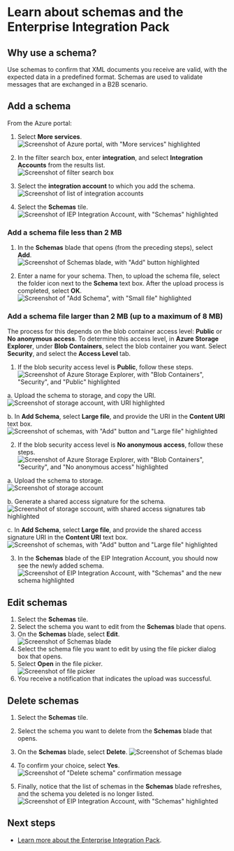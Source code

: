 <properties
	pageTitle="Overview of schemas and the Enterprise Integration Pack | Microsoft Azure"
	description="Learn how to use schemas with the Enterprise Integration Pack and logic apps"
	services="logic-apps"
	documentationCenter=".net,nodejs,java"
	authors="msftman"
	manager="erikre"
	editor="cgronlun"/>

<tags
	ms.service="logic-apps"
	ms.workload="integration"
	ms.tgt_pltfrm="na"
	ms.devlang="na"
	ms.topic="article"
	ms.date="07/29/2016"
	ms.author="deonhe"/>

# Learn about schemas and the Enterprise Integration Pack  

## Why use a schema?
Use schemas to confirm that XML documents you receive are valid, with the expected data in a predefined format. Schemas are used to validate messages that are exchanged in a B2B scenario.

## Add a schema
From the Azure portal:  

1. Select **More services**.  
![Screenshot of Azure portal, with "More services" highlighted](./media/app-service-logic-enterprise-integration-overview/overview-11.png)    

2. In the filter search box, enter **integration**, and select **Integration Accounts** from the results list.     
![Screenshot of filter search box](./media/app-service-logic-enterprise-integration-overview/overview-21.png)  
3. Select the **integration account** to which you add the schema.    
![Screenshot of list of integration accounts](./media/app-service-logic-enterprise-integration-overview/overview-31.png)  

4. Select the **Schemas** tile.  
![Screenshot of IEP Integration Account, with "Schemas" highlighted](./media/app-service-logic-enterprise-integration-schemas/schema-11.png)  

### Add a schema file less than 2 MB  

1. In the **Schemas** blade that opens (from the preceding steps), select **Add**.  
![Screenshot of Schemas blade, with "Add" button highlighted](./media/app-service-logic-enterprise-integration-schemas/schema-21.png)  

2. Enter a name for your schema. Then, to upload the schema file, select the folder icon next to the **Schema** text box. After the upload process is completed, select **OK**.    
![Screenshot of "Add Schema", with "Small file" highlighted](./media/app-service-logic-enterprise-integration-schemas/schema-31.png)  

### Add a schema file larger than 2 MB (up to a maximum of 8 MB)  

The process for this depends on the blob container access level: **Public** or **No anonymous access**. To determine this access level, in **Azure Storage Explorer**, under **Blob Containers**, select the blob container you want. Select **Security**, and select the **Access Level** tab.

1. If the blob security access level is **Public**, follow these steps.  
  ![Screenshot of Azure Storage Explorer, with "Blob Containers", "Security", and "Public" highlighted](./media/app-service-logic-enterprise-integration-schemas/blob-public.png)  

  a. Upload the schema to storage, and copy the URI.  
  ![Screenshot of storage account, with URI highlighted](./media/app-service-logic-enterprise-integration-schemas/schema-blob.png)  

  b. In **Add Schema**, select **Large file**, and provide the URI in the **Content URI** text box.  
  ![Screenshot of schemas, with "Add" button and "Large file" highlighted](./media/app-service-logic-enterprise-integration-schemas/schema-largefile.png)  

2. If the blob security access level is **No anonymous access**, follow these steps.  
  ![Screenshot of Azure Storage Explorer, with "Blob Containers", "Security", and "No anonymous access" highlighted](./media/app-service-logic-enterprise-integration-schemas/blob-1.png)  

  a. Upload the schema to storage.  
  ![Screenshot of storage account](./media/app-service-logic-enterprise-integration-schemas/blob-3.png)

  b. Generate a shared access signature for the schema.  
  ![Screenshot of storage sccount, with shared access signatures tab highlighted](./media/app-service-logic-enterprise-integration-schemas/blob-2.png)

  c. In **Add Schema**, select **Large file**, and provide the shared access signature URI in the **Content URI** text box.  
  ![Screenshot of schemas, with "Add" button and "Large file" highlighted](./media/app-service-logic-enterprise-integration-schemas/schema-largefile.png)  

3. In the **Schemas** blade of the EIP Integration Account, you should now see the newly added schema.  
![Screenshot of EIP Integration Account, with "Schemas" and the new schema highlighted](./media/app-service-logic-enterprise-integration-schemas/schema-41.png)
  

## Edit schemas
1. Select the **Schemas** tile.  
2. Select the schema you want to edit from the **Schemas** blade that opens.
3. On the **Schemas** blade, select **Edit**.  
![Screenshot of Schemas blade](./media/app-service-logic-enterprise-integration-schemas/edit-12.png)    
4. Select the schema file you want to edit by using the file picker dialog box that opens.
5. Select **Open** in the file picker.  
![Screenshot of file picker](./media/app-service-logic-enterprise-integration-schemas/edit-31.png)  
6. You receive a notification that indicates the upload was successful.  

## Delete schemas
1. Select the **Schemas** tile.  
2. Select the schema you want to delete from the **Schemas** blade that opens.  
3. On the **Schemas** blade, select **Delete**.
![Screenshot of Schemas blade](./media/app-service-logic-enterprise-integration-schemas/delete-12.png)  

4. To confirm your choice, select **Yes**.  
![Screenshot of "Delete schema" confirmation message](./media/app-service-logic-enterprise-integration-schemas/delete-21.png)  
5. Finally, notice that the list of schemas in the **Schemas** blade refreshes, and the schema you deleted is no longer listed.  
![Screenshot of EIP Integration Account, with "Schemas" highlighted](./media/app-service-logic-enterprise-integration-schemas/delete-31.png)    

## Next steps

- [Learn more about the Enterprise Integration Pack](./app-service-logic-enterprise-integration-overview.md "Learn about the enterprise integration pack").  
